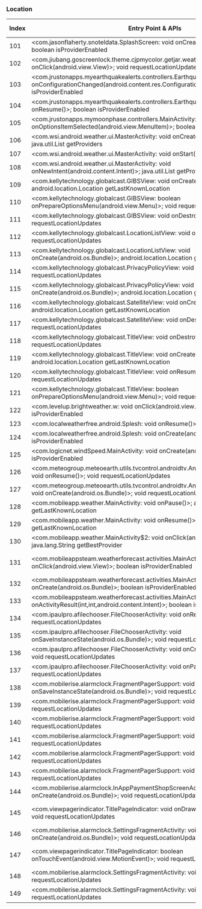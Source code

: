 ### Location
| Index | Entry Point & APIs | Screen shot | Resource id | Label |
| ------------- | ------------- | ------------- |-------------|-------------|
| 101 | <com.jasonflaherty.snoteldata.SplashScreen: void onCreate(android.os.Bundle)>; boolean isProviderEnabled | ![](F:\COSMOS\output\py\Play_win8\Weather\com.jasonflaherty.snoteldata\com.jasonflaherty.snoteldata.SplashScreen.png) |  | T |
| 102 | <com.jiubang.goscreenlock.theme.cjpmycolor.getjar.weather.util.AddCityActivity: void onClick(android.view.View)>; void requestLocationUpdates | ![](F:\COSMOS\output\py\Play_win8\Weather\com.jiubang.goscreenlock.theme.cjpmycolor.getjar\com.jiubang.goscreenlock.theme.cjpmycolor.getjar.weather.util.AddCityActivity.png) |  | T |
| 103 | <com.jrustonapps.myearthquakealerts.controllers.EarthquakeIndexActivity: void onConfigurationChanged(android.content.res.Configuration)>; boolean isProviderEnabled | ![](F:\COSMOS\output\py\Play_win8\Weather\com.jrustonapps.myearthquakealerts\com.jrustonapps.myearthquakealerts.controllers.EarthquakeIndexActivity.png) |  | T |
| 104 | <com.jrustonapps.myearthquakealerts.controllers.EarthquakeIndexActivity: void onResume()>; boolean isProviderEnabled | ![](F:\COSMOS\output\py\Play_win8\Weather\com.jrustonapps.myearthquakealerts\com.jrustonapps.myearthquakealerts.controllers.EarthquakeIndexActivity.png) |  | T |
| 105 | <com.jrustonapps.mymoonphase.controllers.MainActivity: boolean onOptionsItemSelected(android.view.MenuItem)>; boolean isProviderEnabled | ![](F:\COSMOS\output\py\Play_win8\Weather\com.jrustonapps.mymoonphase\com.jrustonapps.mymoonphase.controllers.MainActivity.png) |  | T |
| 106 | <com.wsi.android.weather.ui.MasterActivity: void onCreate(android.os.Bundle)>; java.util.List getProviders | ![](F:\COSMOS\output\py\Play_win8\Weather\com.wtva.android.weather\com.wsi.android.weather.ui.MasterActivity.png) |  | |
| 107 | <com.wsi.android.weather.ui.MasterActivity: void onStart()>; java.util.List getProviders | ![](F:\COSMOS\output\py\Play_win8\Weather\com.wtva.android.weather\com.wsi.android.weather.ui.MasterActivity.png) |  | |
| 108 | <com.wsi.android.weather.ui.MasterActivity: void onNewIntent(android.content.Intent)>; java.util.List getProviders | ![](F:\COSMOS\output\py\Play_win8\Weather\com.wtva.android.weather\com.wsi.android.weather.ui.MasterActivity.png) |  | |
| 109 | <com.kellytechnology.globalcast.GIBSView: void onCreate(android.os.Bundle)>; android.location.Location getLastKnownLocation | ![](F:\COSMOS\output\py\Play_win8\Weather\com.kellytechnology.globalcast\com.kellytechnology.globalcast.GIBSView.png) |  | |
| 110 | <com.kellytechnology.globalcast.GIBSView: boolean onPrepareOptionsMenu(android.view.Menu)>; void requestLocationUpdates | ![](F:\COSMOS\output\py\Play_win8\Weather\com.kellytechnology.globalcast\com.kellytechnology.globalcast.GIBSView.png) |  | |
| 111 | <com.kellytechnology.globalcast.GIBSView: void onDestroy()>; void requestLocationUpdates | ![](F:\COSMOS\output\py\Play_win8\Weather\com.kellytechnology.globalcast\com.kellytechnology.globalcast.GIBSView.png) |  | |
| 112 | <com.kellytechnology.globalcast.LocationListView: void onDestroy()>; void requestLocationUpdates | ![](F:\COSMOS\output\py\Play_win8\Weather\com.kellytechnology.globalcast\com.kellytechnology.globalcast.LocationListView.png) |  | T |
| 113 | <com.kellytechnology.globalcast.LocationListView: void onCreate(android.os.Bundle)>; android.location.Location getLastKnownLocation | ![](F:\COSMOS\output\py\Play_win8\Weather\com.kellytechnology.globalcast\com.kellytechnology.globalcast.LocationListView.png) |  | T |
| 114 | <com.kellytechnology.globalcast.PrivacyPolicyView: void onDestroy()>; void requestLocationUpdates | ![](F:\COSMOS\output\py\Play_win8\Weather\com.kellytechnology.globalcast\com.kellytechnology.globalcast.PrivacyPolicyView.png) |  | F |
| 115 | <com.kellytechnology.globalcast.PrivacyPolicyView: void onCreate(android.os.Bundle)>; android.location.Location getLastKnownLocation | ![](F:\COSMOS\output\py\Play_win8\Weather\com.kellytechnology.globalcast\com.kellytechnology.globalcast.PrivacyPolicyView.png) |  | F |
| 116 | <com.kellytechnology.globalcast.SatelliteView: void onCreate(android.os.Bundle)>; android.location.Location getLastKnownLocation | ![](F:\COSMOS\output\py\Play_win8\Weather\com.kellytechnology.globalcast\com.kellytechnology.globalcast.SatelliteView.png) |  | T|
| 117 | <com.kellytechnology.globalcast.SatelliteView: void onDestroy()>; void requestLocationUpdates | ![](F:\COSMOS\output\py\Play_win8\Weather\com.kellytechnology.globalcast\com.kellytechnology.globalcast.SatelliteView.png) |  | T |
| 118 | <com.kellytechnology.globalcast.TitleView: void onDestroy()>; void requestLocationUpdates | ![](F:\COSMOS\output\py\Play_win8\Weather\com.kellytechnology.globalcast\com.kellytechnology.globalcast.TitleView.png) |  | |
| 119 | <com.kellytechnology.globalcast.TitleView: void onCreate(android.os.Bundle)>; android.location.Location getLastKnownLocation | ![](F:\COSMOS\output\py\Play_win8\Weather\com.kellytechnology.globalcast\com.kellytechnology.globalcast.TitleView.png) |  |T|
| 120 | <com.kellytechnology.globalcast.TitleView: void onResume()>; void requestLocationUpdates | ![](F:\COSMOS\output\py\Play_win8\Weather\com.kellytechnology.globalcast\com.kellytechnology.globalcast.TitleView.png) |  | T |
| 121 | <com.kellytechnology.globalcast.TitleView: boolean onPrepareOptionsMenu(android.view.Menu)>; void requestLocationUpdates | ![](F:\COSMOS\output\py\Play_win8\Weather\com.kellytechnology.globalcast\com.kellytechnology.globalcast.TitleView.png) |  | T |
| 122 | <com.levelup.brightweather.w: void onClick(android.view.View)>; boolean isProviderEnabled | ![](F:\COSMOS\output\py\Play_win8\Weather\com.levelup.brightweather\com.levelup.brightweather.LocationsActivity.png) |  | T |
| 123 | <com.localweatherfree.android.Splesh: void onResume()>; boolean isProviderEnabled | ![](F:\COSMOS\output\py\Play_win8\Weather\com.localweatherfree.android\com.localweatherfree.android.Splesh.png) |  | T |
| 124 | <com.localweatherfree.android.Splesh: void onCreate(android.os.Bundle)>; boolean isProviderEnabled | ![](F:\COSMOS\output\py\Play_win8\Weather\com.localweatherfree.android\com.localweatherfree.android.Splesh.png) |  | T |
| 125 | <com.logicnet.windSpeed.MainActivity: void onCreate(android.os.Bundle)>; boolean isProviderEnabled | ![](F:\COSMOS\output\py\Play_win8\Weather\com.logicnet.windSpeed\com.logicnet.windSpeed.MainActivity.png) |  | T |
| 126 | <com.meteogroup.meteoearth.utils.tvcontrol.androidtv.AndroidTVEditFavoritesActivity: void onResume()>; void requestLocationUpdates | ![](F:\COSMOS\output\py\Play_win8\Weather\com.mg.meteoearth\com.meteogroup.meteoearth.utils.tvcontrol.androidtv.AndroidTVEditFavoritesActivity.png) |  | T|
| 127 | <com.meteogroup.meteoearth.utils.tvcontrol.androidtv.AndroidTVEditFavoritesActivity: void onCreate(android.os.Bundle)>; void requestLocationUpdates | ![](F:\COSMOS\output\py\Play_win8\Weather\com.mg.meteoearth\com.meteogroup.meteoearth.utils.tvcontrol.androidtv.AndroidTVEditFavoritesActivity.png) |  | T |
| 128 | <com.mobileapp.weather.MainActivity: void onPause()>; android.location.Location getLastKnownLocation | ![](F:\COSMOS\output\py\Play_win8\Weather\com.mobileapp.weather\com.mobileapp.weather.MainActivity.png) |  | T |
| 129 | <com.mobileapp.weather.MainActivity: void onResume()>; android.location.Location getLastKnownLocation | ![](F:\COSMOS\output\py\Play_win8\Weather\com.mobileapp.weather\com.mobileapp.weather.MainActivity.png) |  | T |
| 130 | <com.mobileapp.weather.MainActivity$2: void onClick(android.view.View)>; java.lang.String getBestProvider | ![](F:\COSMOS\output\py\Play_win8\Weather\com.mobileapp.weather\com.mobileapp.weather.MainActivity.png) |  | T |
| 131 | <com.mobileappsteam.weatherforecast.activities.MainActivity$3: void onClick(android.view.View)>; boolean isProviderEnabled | ![](F:\COSMOS\output\py\Play_win8\Weather\com.mobileappsteam.weatherforecast\com.mobileappsteam.weatherforecast.activities.MainActivity.png) | {'2131624069': <sensitive_component.SensitiveComponent.SensitiveView object at 0x0000012523F94CF8>} | T |
| 132 | <com.mobileappsteam.weatherforecast.activities.MainActivity: void onCreate(android.os.Bundle)>; boolean isProviderEnabled | ![](F:\COSMOS\output\py\Play_win8\Weather\com.mobileappsteam.weatherforecast\com.mobileappsteam.weatherforecast.activities.MainActivity.png) |  | T |
| 133 | <com.mobileappsteam.weatherforecast.activities.MainActivity: void onActivityResult(int,int,android.content.Intent)>; boolean isProviderEnabled | ![](F:\COSMOS\output\py\Play_win8\Weather\com.mobileappsteam.weatherforecast\com.mobileappsteam.weatherforecast.activities.MainActivity.png) |  | T |
| 134 | <com.ipaulpro.afilechooser.FileChooserActivity: void onResume()>; void requestLocationUpdates | ![](F:\COSMOS\output\py\Play_win8\Weather\com.mobilerise.alarmclock\com.ipaulpro.afilechooser.FileChooserActivity.png) |  | F |
| 135 | <com.ipaulpro.afilechooser.FileChooserActivity: void onSaveInstanceState(android.os.Bundle)>; void requestLocationUpdates | ![](F:\COSMOS\output\py\Play_win8\Weather\com.mobilerise.alarmclock\com.ipaulpro.afilechooser.FileChooserActivity.png) |  | F |
| 136 | <com.ipaulpro.afilechooser.FileChooserActivity: void onCreate(android.os.Bundle)>; void requestLocationUpdates | ![](F:\COSMOS\output\py\Play_win8\Weather\com.mobilerise.alarmclock\com.ipaulpro.afilechooser.FileChooserActivity.png) |  | F |
| 137 | <com.ipaulpro.afilechooser.FileChooserActivity: void onPause()>; void requestLocationUpdates | ![](F:\COSMOS\output\py\Play_win8\Weather\com.mobilerise.alarmclock\com.ipaulpro.afilechooser.FileChooserActivity.png) |  | F |
| 138 | <com.mobilerise.alarmclock.FragmentPagerSupport: void onSaveInstanceState(android.os.Bundle)>; void requestLocationUpdates | ![](F:\COSMOS\output\py\Play_win8\Weather\com.mobilerise.alarmclock\com.mobilerise.alarmclock.FragmentPagerSupport.png) |  | F |
| 139 | <com.mobilerise.alarmclock.FragmentPagerSupport: void onResume()>; void requestLocationUpdates | ![](F:\COSMOS\output\py\Play_win8\Weather\com.mobilerise.alarmclock\com.mobilerise.alarmclock.FragmentPagerSupport.png) |  |F |
| 140 | <com.mobilerise.alarmclock.FragmentPagerSupport: void onDestroy()>; void requestLocationUpdates | ![](F:\COSMOS\output\py\Play_win8\Weather\com.mobilerise.alarmclock\com.mobilerise.alarmclock.FragmentPagerSupport.png) |  |F |
| 141 | <com.mobilerise.alarmclock.FragmentPagerSupport: void onStop()>; void requestLocationUpdates | ![](F:\COSMOS\output\py\Play_win8\Weather\com.mobilerise.alarmclock\com.mobilerise.alarmclock.FragmentPagerSupport.png) |  | F|
| 142 | <com.mobilerise.alarmclock.FragmentPagerSupport: void onBackPressed()>; void requestLocationUpdates | ![](F:\COSMOS\output\py\Play_win8\Weather\com.mobilerise.alarmclock\com.mobilerise.alarmclock.FragmentPagerSupport.png) |  | F |
| 143 | <com.mobilerise.alarmclock.FragmentPagerSupport: void onStart()>; void requestLocationUpdates | ![](F:\COSMOS\output\py\Play_win8\Weather\com.mobilerise.alarmclock\com.mobilerise.alarmclock.FragmentPagerSupport.png) |  | F|
| 144 | <com.mobilerise.alarmclock.InAppPaymentShopScreenActivityKindleVersion: void onCreate(android.os.Bundle)>; void requestLocationUpdates | ![](F:\COSMOS\output\py\Play_win8\Weather\com.mobilerise.alarmclock\com.mobilerise.alarmclock.InAppPaymentShopScreenActivityKindleVersion.png) |  | D |
| 145 | <com.viewpagerindicator.TitlePageIndicator: void onDraw(android.graphics.Canvas)>; void requestLocationUpdates | ![](F:\COSMOS\output\py\Play_win8\Weather\com.mobilerise.alarmclock\com.mobilerise.alarmclock.SettingsFragmentActivity.png) | {'2131296727': <sensitive_component.SensitiveComponent.SensitiveView object at 0x0000012523F7DB38>} | T |
| 146 | <com.mobilerise.alarmclock.SettingsFragmentActivity: void onCreate(android.os.Bundle)>; void requestLocationUpdates | ![](F:\COSMOS\output\py\Play_win8\Weather\com.mobilerise.alarmclock\com.mobilerise.alarmclock.SettingsFragmentActivity.png) |  | T |
| 147 | <com.viewpagerindicator.TitlePageIndicator: boolean onTouchEvent(android.view.MotionEvent)>; void requestLocationUpdates | ![](F:\COSMOS\output\py\Play_win8\Weather\com.mobilerise.alarmclock\com.mobilerise.alarmclock.SettingsFragmentActivity.png) | {'2131296727': <sensitive_component.SensitiveComponent.SensitiveView object at 0x0000012523F7D828>} | T |
| 148 | <com.mobilerise.alarmclock.SettingsFragmentActivity: void onStart()>; void requestLocationUpdates | ![](F:\COSMOS\output\py\Play_win8\Weather\com.mobilerise.alarmclock\com.mobilerise.alarmclock.SettingsFragmentActivity.png) |  | T |
| 149 | <com.mobilerise.alarmclock.SettingsFragmentActivity: void onStop()>; void requestLocationUpdates | ![](F:\COSMOS\output\py\Play_win8\Weather\com.mobilerise.alarmclock\com.mobilerise.alarmclock.SettingsFragmentActivity.png) |  | T |
